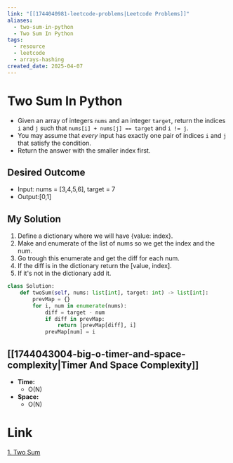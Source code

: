 ```yaml
---
link: "[[1744040981-leetcode-problems|Leetcode Problems]]"
aliases:
  - two-sum-in-python
  - Two Sum In Python
tags:
  - resource
  - leetcode
  - arrays-hashing
created_date: 2025-04-07
---
```

# Two Sum In Python
- Given an array of integers `nums` and an integer `target`, return the indices `i` and `j` such that `nums[i] + nums[j] == target` and `i != j`.
- You may assume that _every_ input has exactly one pair of indices `i` and `j` that satisfy the condition.
- Return the answer with the smaller index first.

## Desired Outcome
- Input: nums = [3,4,5,6], target = 7
- Output:[0,1]

## My Solution
1. Define a dictionary where we will have {value: index}.
2. Make and enumerate of the list of nums so we get the index and the num.
3. Go trough this enumerate and get the diff for each num.
4. If the diff is in the dictionary return the [value, index].
5. If it's not in the dictionary add it.
```python
class Solution:
	def twoSum(self, nums: list[int], target: int) -> list[int]:
		prevMap = {}
		for i, num in enumerate(nums):
			diff = target - num
			if diff in prevMap:
				return [prevMap[diff], i]
			prevMap[num] = i
```

## [[1744043004-big-o-timer-and-space-complexity|Timer And Space Complexity]]
- **Time:**
	- O(N)
- **Space:**
	- O(N)

# Link
[1. Two Sum](https://leetcode.com/problems/two-sum/)
